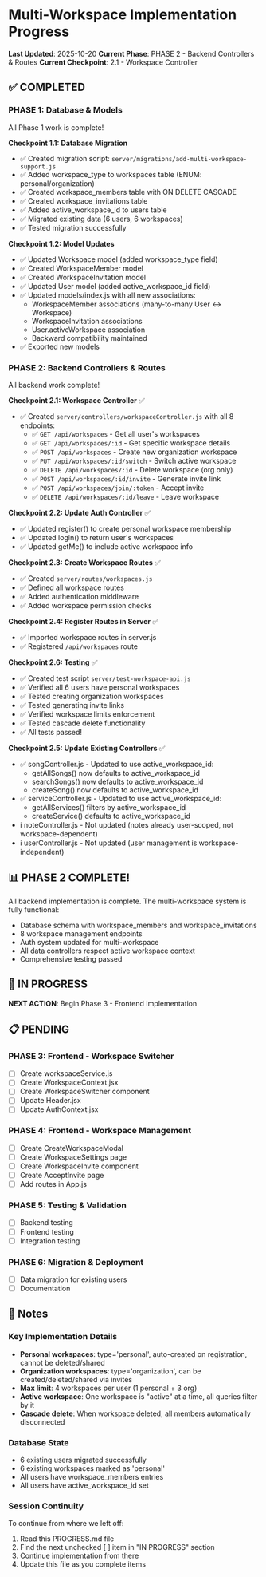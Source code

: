 # Multi-Workspace Implementation Progress

**Last Updated**: 2025-10-20
**Current Phase**: PHASE 2 - Backend Controllers & Routes
**Current Checkpoint**: 2.1 - Workspace Controller

## ✅ COMPLETED

### PHASE 1: Database & Models
All Phase 1 work is complete!

**Checkpoint 1.1: Database Migration**
- ✅ Created migration script: `server/migrations/add-multi-workspace-support.js`
- ✅ Added workspace_type to workspaces table (ENUM: personal/organization)
- ✅ Created workspace_members table with ON DELETE CASCADE
- ✅ Created workspace_invitations table
- ✅ Added active_workspace_id to users table
- ✅ Migrated existing data (6 users, 6 workspaces)
- ✅ Tested migration successfully

**Checkpoint 1.2: Model Updates**
- ✅ Updated Workspace model (added workspace_type field)
- ✅ Created WorkspaceMember model
- ✅ Created WorkspaceInvitation model
- ✅ Updated User model (added active_workspace_id field)
- ✅ Updated models/index.js with all new associations:
  - WorkspaceMember associations (many-to-many User ↔ Workspace)
  - WorkspaceInvitation associations
  - User.activeWorkspace association
  - Backward compatibility maintained
- ✅ Exported new models

### PHASE 2: Backend Controllers & Routes
All backend work complete!

**Checkpoint 2.1: Workspace Controller** ✅
- ✅ Created `server/controllers/workspaceController.js` with all 8 endpoints:
  - ✅ `GET /api/workspaces` - Get all user's workspaces
  - ✅ `GET /api/workspaces/:id` - Get specific workspace details
  - ✅ `POST /api/workspaces` - Create new organization workspace
  - ✅ `PUT /api/workspaces/:id/switch` - Switch active workspace
  - ✅ `DELETE /api/workspaces/:id` - Delete workspace (org only)
  - ✅ `POST /api/workspaces/:id/invite` - Generate invite link
  - ✅ `POST /api/workspaces/join/:token` - Accept invite
  - ✅ `DELETE /api/workspaces/:id/leave` - Leave workspace

**Checkpoint 2.2: Update Auth Controller** ✅
- ✅ Updated register() to create personal workspace membership
- ✅ Updated login() to return user's workspaces
- ✅ Updated getMe() to include active workspace info

**Checkpoint 2.3: Create Workspace Routes** ✅
- ✅ Created `server/routes/workspaces.js`
- ✅ Defined all workspace routes
- ✅ Added authentication middleware
- ✅ Added workspace permission checks

**Checkpoint 2.4: Register Routes in Server** ✅
- ✅ Imported workspace routes in server.js
- ✅ Registered `/api/workspaces` route

**Checkpoint 2.6: Testing** ✅
- ✅ Created test script `server/test-workspace-api.js`
- ✅ Verified all 6 users have personal workspaces
- ✅ Tested creating organization workspaces
- ✅ Tested generating invite links
- ✅ Verified workspace limits enforcement
- ✅ Tested cascade delete functionality
- ✅ All tests passed!

**Checkpoint 2.5: Update Existing Controllers** ✅
- ✅ songController.js - Updated to use active_workspace_id:
  - getAllSongs() now defaults to active_workspace_id
  - searchSongs() now defaults to active_workspace_id
  - createSong() now defaults to active_workspace_id
- ✅ serviceController.js - Updated to use active_workspace_id:
  - getAllServices() filters by active_workspace_id
  - createService() defaults to active_workspace_id
- ℹ️  noteController.js - Not updated (notes already user-scoped, not workspace-dependent)
- ℹ️  userController.js - Not updated (user management is workspace-independent)

## 📊 PHASE 2 COMPLETE!

All backend implementation is complete. The multi-workspace system is fully functional:
- Database schema with workspace_members and workspace_invitations
- 8 workspace management endpoints
- Auth system updated for multi-workspace
- All data controllers respect active workspace context
- Comprehensive testing passed

## 🔄 IN PROGRESS

**NEXT ACTION**: Begin Phase 3 - Frontend Implementation

## 📋 PENDING

### PHASE 3: Frontend - Workspace Switcher
- [ ] Create workspaceService.js
- [ ] Create WorkspaceContext.jsx
- [ ] Create WorkspaceSwitcher component
- [ ] Update Header.jsx
- [ ] Update AuthContext.jsx

### PHASE 4: Frontend - Workspace Management
- [ ] Create CreateWorkspaceModal
- [ ] Create WorkspaceSettings page
- [ ] Create WorkspaceInvite component
- [ ] Create AcceptInvite page
- [ ] Add routes in App.js

### PHASE 5: Testing & Validation
- [ ] Backend testing
- [ ] Frontend testing
- [ ] Integration testing

### PHASE 6: Migration & Deployment
- [ ] Data migration for existing users
- [ ] Documentation

## 📝 Notes

### Key Implementation Details
- **Personal workspaces**: type='personal', auto-created on registration, cannot be deleted/shared
- **Organization workspaces**: type='organization', can be created/deleted/shared via invites
- **Max limit**: 4 workspaces per user (1 personal + 3 org)
- **Active workspace**: One workspace is "active" at a time, all queries filter by it
- **Cascade delete**: When workspace deleted, all members automatically disconnected

### Database State
- 6 existing users migrated successfully
- 6 existing workspaces marked as 'personal'
- All users have workspace_members entries
- All users have active_workspace_id set

### Session Continuity
To continue from where we left off:
1. Read this PROGRESS.md file
2. Find the next unchecked [ ] item in "IN PROGRESS" section
3. Continue implementation from there
4. Update this file as you complete items
